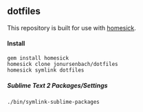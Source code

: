 dotfiles
---

This repository is built for use with [homesick](https://github.com/technicalpickles/homesick).

#### Install

```
gem install homesick
homesick clone jonursenbach/dotfiles
homesick symlink dotfiles
```

##### Sublime Text 2 Packages/Settings
```./bin/symlink-sublime-packages```